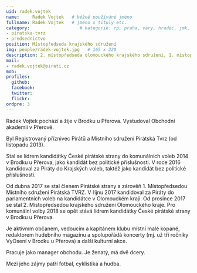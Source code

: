 ```yaml
---
uid: radek.vojtek
name:     Radek Vojtek   # běžně používáné jméno
fullname: Radek Vojtek   # jméno s tituly etc.
category:                   # kategorie: rp, praha, vary, hradec, jmk, senat
- piratska-tvrz
- predsednictvo
position: Místopředseda krajského sdružení
img: people/radek-vojtek.jpg   # 165 x 220
description: 2. místopředseda olomouckého krajského sdružení, 1. místopředseda místního sdružení Pirátská tvrz           # kratký popis, max 160 znaků
mail:
- radek.vojtek@pirati.cz 
mob:        
profiles:
  github:                 
  facebook:       
  twitter:      
  flickr:           
ordpre: 3  
---
```

Radek Vojtek pochází a žije v Brodku u Přerova. Vystudoval Obchodní akademii v Přerově. 

Byl Registrovaný příznivec Pirátů a Místního sdružení Pirátská Tvrz (od listopadu 2013).

Stal se lídrem kandidátky České pirátské strany do komunálních voleb 2014 v Brodku u Přerova, jako kandidát bez politické příslušnosti. V roce 2016 kandidoval za Piráty do Krajských voleb, taktéž jako kandidát bez politické příslušnosti.

Od dubna 2017 se stal členem Pirátské strany a zárověň 1. Místopředsedou Místního sdružení Pirátská TVRZ. V říjnu 2017 kandidoval za Piráty do parlamentních voleb na kandidátce v Olomouckém kraji. Od prosince 2017 se stal 2. Místopředsedou krajského sdružení Olomouckého kraje. Pro komunální volby 2018 se opět stává lídrem kandidátky České pirátské strany v Brodku u Přerova.

Je aktivním občanem, vedoucím a kapitánem klubu místní malé kopané, redaktorem hudebního magazínu a spolupořádá koncerty (mj. už tři ročníky VyOsení v Brodku u Přerova) a další kulturní akce. 

Pracuje jako manager obchodu. Je ženatý, má dvě dcery. 

Mezi jeho zájmy patří fotbal, cyklistika a hudba.